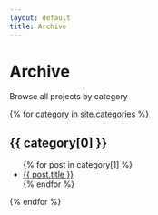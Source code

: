 ```yaml
---
layout: default
title: Archive
---
```


# Archive
<!---
Browse all posts by month and year.

{% assign postsByYearMonth = site.posts | group_by_exp: "post", "post.date | date: '%B %Y'" %}
{% for yearMonth in postsByYearMonth %}
  <h2>{{ yearMonth.name }}</h2>
  <ul>
    {% for post in yearMonth.items %}
      <li><a href="{{site.baseurl}}{{ post.url }}">{{ post.title }}</a></li>
    {% endfor %}
  </ul>
{% endfor %}
-->
Browse all projects by category

{% for category in site.categories %}
  <h2>{{ category[0] }}</h2>
  <ul>
    {% for post in category[1] %}
      <li><a href="{{site.baseurl}}{{ post.url }}">{{ post.title }}</a></li>
    {% endfor %}
  </ul>
{% endfor %}
